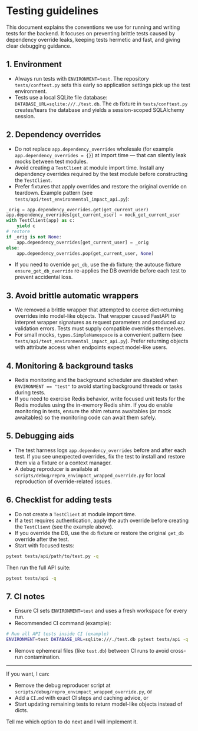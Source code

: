 # Testing guidelines

This document explains the conventions we use for running and writing tests for the backend. It focuses on preventing brittle tests caused by dependency override leaks, keeping tests hermetic and fast, and giving clear debugging guidance.

## 1. Environment

- Always run tests with `ENVIRONMENT=test`. The repository `tests/conftest.py` sets this early so application settings pick up the test environment.
- Tests use a local SQLite file database: `DATABASE_URL=sqlite:///./test.db`. The `db` fixture in `tests/conftest.py` creates/tears the database and yields a session-scoped SQLAlchemy session.

## 2. Dependency overrides

- Do not replace `app.dependency_overrides` wholesale (for example `app.dependency_overrides = {}`) at import time — that can silently leak mocks between test modules.
- Avoid creating a `TestClient` at module import time. Install any dependency overrides required by the test module before constructing the `TestClient`.
- Prefer fixtures that apply overrides and restore the original override on teardown. Example pattern (see `tests/api/test_environmental_impact_api.py`):

```python
_orig = app.dependency_overrides.get(get_current_user)
app.dependency_overrides[get_current_user] = mock_get_current_user
with TestClient(app) as c:
    yield c
# restore
if _orig is not None:
    app.dependency_overrides[get_current_user] = _orig
else:
    app.dependency_overrides.pop(get_current_user, None)
```

- If you need to override `get_db`, use the `db` fixture; the autouse fixture `ensure_get_db_override` re-applies the DB override before each test to prevent accidental loss.

## 3. Avoid brittle automatic wrappers

- We removed a brittle wrapper that attempted to coerce dict-returning overrides into model-like objects. That wrapper caused FastAPI to interpret wrapper signatures as request parameters and produced `422` validation errors. Tests must supply compatible overrides themselves.
- For small mocks, `types.SimpleNamespace` is a convenient pattern (see `tests/api/test_environmental_impact_api.py`). Prefer returning objects with attribute access when endpoints expect model-like users.

## 4. Monitoring & background tasks

- Redis monitoring and the background scheduler are disabled when `ENVIRONMENT == "test"` to avoid starting background threads or tasks during tests.
- If you need to exercise Redis behavior, write focused unit tests for the Redis modules using the in-memory Redis shim. If you do enable monitoring in tests, ensure the shim returns awaitables (or mock awaitables) so the monitoring code can await them safely.

## 5. Debugging aids

- The test harness logs `app.dependency_overrides` before and after each test. If you see unexpected overrides, fix the test to install and restore them via a fixture or a context manager.
- A debug reproducer is available at `scripts/debug/repro_envimpact_wrapped_override.py` for local reproduction of override-related issues.

## 6. Checklist for adding tests

- Do not create a `TestClient` at module import time.
- If a test requires authentication, apply the auth override before creating the `TestClient` (see the example above).
- If you override the DB, use the `db` fixture or restore the original `get_db` override after the test.
- Start with focused tests:

```bash
pytest tests/api/path/to/test.py -q
```

Then run the full API suite:

```bash
pytest tests/api -q
```

## 7. CI notes

- Ensure CI sets `ENVIRONMENT=test` and uses a fresh workspace for every run.
- Recommended CI command (example):

```bash
# Run all API tests inside CI (example)
ENVIRONMENT=test DATABASE_URL=sqlite:///./test.db pytest tests/api -q
```

- Remove ephemeral files (like `test.db`) between CI runs to avoid cross-run contamination.

---

If you want, I can:

- Remove the debug reproducer script at `scripts/debug/repro_envimpact_wrapped_override.py`, or
- Add a `CI.md` with exact CI steps and caching advice, or
- Start updating remaining tests to return model-like objects instead of dicts.

Tell me which option to do next and I will implement it.
